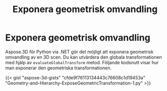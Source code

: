 ﻿---
title: Exponera geometrisk omvandling
type: docs
weight: 80
url: /sv/python-net/expose-geometric-transformation/
description: Aspose.3D för Python via .NET gör det möjligt att exponera geometrisk omvandling av en 3D scen. Du kan utvärdera den globala transformationen med hjälp av EvaluateGlobalTransform metod.
---
# **Exponera geometrisk omvandling**
Aspose.3D för Python via .NET gör det möjligt att exponera geometrisk omvandling av en 3D scen. Du kan utvärdera den globala transformationen med hjälp av `evaluateGlobalTransform` metod. Följande kodsnutt visar hur man exponerar den geometriska transformationen.

{{< gist "aspose-3d-gists" "cfde9f76113134443c76608c1d19453a" "Geometry-and-Hierarchy-ExposeGeometricTransformation-1.py" >}}
